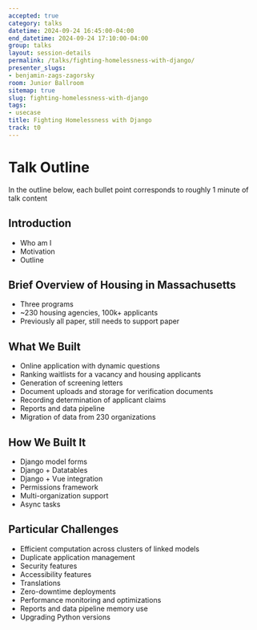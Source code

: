 ```yaml
---
accepted: true
category: talks
datetime: 2024-09-24 16:45:00-04:00
end_datetime: 2024-09-24 17:10:00-04:00
group: talks
layout: session-details
permalink: /talks/fighting-homelessness-with-django/
presenter_slugs:
- benjamin-zags-zagorsky
room: Junior Ballroom
sitemap: true
slug: fighting-homelessness-with-django
tags:
- usecase
title: Fighting Homelessness with Django
track: t0
---
```


# Talk Outline

In the outline below, each bullet point corresponds to roughly 1 minute of talk content

## Introduction
* Who am I
* Motivation
* Outline

## Brief Overview of Housing in Massachusetts
* Three programs
* ~230 housing agencies, 100k+ applicants
* Previously all paper, still needs to support paper

## What We Built
* Online application with dynamic questions
* Ranking waitlists for a vacancy and housing applicants
* Generation of screening letters
* Document uploads and storage for verification documents
* Recording determination of applicant claims
* Reports and data pipeline
* Migration of data from 230 organizations

## How We Built It
* Django model forms
* Django + Datatables
* Django + Vue integration
* Permissions framework
* Multi-organization support
* Async tasks

## Particular Challenges
* Efficient computation across clusters of linked models
* Duplicate application management
* Security features
* Accessibility features
* Translations
* Zero-downtime deployments
* Performance monitoring and optimizations
* Reports and data pipeline memory use
* Upgrading Python versions